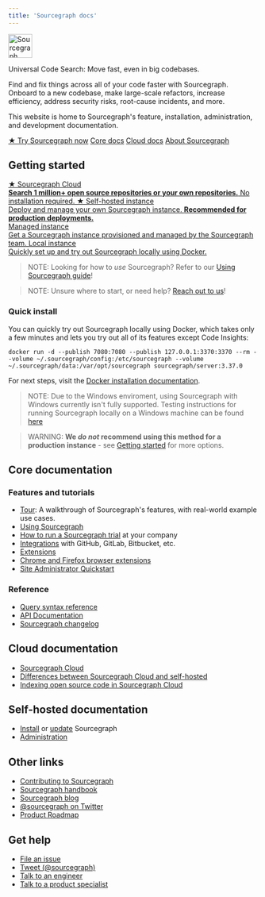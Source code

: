 ```yaml
---
title: 'Sourcegraph docs'
---
```


<a href="https://sourcegraph.com"><picture><source srcset="assets/logo-theme-dark.svg" media="(prefers-color-scheme: dark)"/><img alt="Sourcegraph" src="assets/logo-theme-light.svg" height="48px" /></picture></a>

<p class="subtitle">Universal Code Search: Move fast, even in big codebases.</p>

<p class="lead">
Find and fix things across all of your code faster with Sourcegraph. Onboard to a new codebase, make large-scale refactors, increase efficiency, address security risks, root-cause incidents, and more.
</p>

This website is home to Sourcegraph's feature, installation, administration, and development documentation.

<div class="cta-group">
<a class="btn btn-primary" href="#getting-started">★ Try Sourcegraph now</a>
<a class="btn" href="#core-documentation">Core docs</a>
<a class="btn" href="#cloud-documentation">Cloud docs</a>
<a class="btn" href="https://about.sourcegraph.com/">About Sourcegraph</a>
</div>

## Getting started

<div class="getting-started">
  <a href="https://sourcegraph.com/search" class="btn btn-primary" alt="Sourcegraph Cloud">
   <span>★ Sourcegraph Cloud</span>
   </br>
   <b>Search 1 million+ open source repositories or your own repositories.</b> No installation required.
  </a>

  <a href="admin/install" class="btn btn-primary" alt="Self-host">
   <span>★ Self-hosted instance</span>
   </br>
   Deploy and manage your own Sourcegraph instance. <b>Recommended for production deployments.</b>
  </a>
</div>

<div class="getting-started">
  <a href="admin/install/managed" class="btn" alt="Managed instance">
   <span>Managed instance</span>
   </br>
    Get a Sourcegraph instance provisioned and managed by the Sourcegraph team.
  </a>

  <a href="#quick-install" class="btn" alt="Quick install">
   <span>Local instance</span>
   </br>
   Quickly set up and try out Sourcegraph locally using Docker.
  </a>
</div>

<span class="virtual-br"></span>

> NOTE: Looking for how to *use* Sourcegraph? Refer to our [Using Sourcegraph guide](./getting-started/index.md)!

<span class="virtual-br"></span>

> NOTE: Unsure where to start, or need help? [Reach out to us](#get-help)!

### Quick install

You can quickly try out Sourcegraph locally using Docker, which takes only a few minutes and lets you try out all of its features except Code Insights:

<!--
  DO NOT CHANGE THIS TO A CODEBLOCK.
  We want line breaks for readability, but backslashes to escape them do not work cross-platform.
  This uses line breaks that are rendered but not copy-pasted to the clipboard.
-->

<pre class="pre-wrap start-sourcegraph-command" id="dockerInstall"><code>docker run -d<span class="virtual-br"></span> --publish 7080:7080 --publish 127.0.0.1:3370:3370 --rm<span class="virtual-br"></span> --volume ~/.sourcegraph/config:/etc/sourcegraph<span class="virtual-br"></span> --volume ~/.sourcegraph/data:/var/opt/sourcegraph<span class="virtual-br"></span> sourcegraph/server:3.37.0<span class="iconify copy-text" data-icon="mdi:clipboard-arrow-left-outline" data-inline="false"></span></code>
</pre>

For next steps, visit the [Docker installation documentation](admin/install/docker/index.md).

> NOTE: Due to the Windows enviroment, using Sourcegraph with Windows currently isn't fully supported. Testing instructions for running Sourcegraph locally on a Windows machine can be found [here](admin/install/docker/index.md#testing-sourcegraph-on-windows)

> WARNING: **We *do not* recommend using this method for a production instance** - see [Getting started](#getting-started) for more options.

## Core documentation

### Features and tutorials

- [Tour](getting-started/tour.md): A walkthrough of Sourcegraph's features, with real-world example use cases.
- [Using Sourcegraph](getting-started/index.md)
- [How to run a Sourcegraph trial](adopt/trial/index.md) at your company
- [Integrations](integration/index.md) with GitHub, GitLab, Bitbucket, etc.
- [Extensions](extensions/index.md)
- [Chrome and Firefox browser extensions](integration/browser_extension.md)
- [Site Administrator Quickstart](admin/how-to/site-admin-quickstart.md)

### Reference

- [Query syntax reference](code_search/reference/queries.md)
- [API Documentation](api/index.md)
- [Sourcegraph changelog](./CHANGELOG.md)

## Cloud documentation

- [Sourcegraph Cloud](code_search/explanations/sourcegraph_cloud.md)
- [Differences between Sourcegraph Cloud and self-hosted](cloud/cloud_ent_on-prem_comparison.md)
- [Indexing open source code in Sourcegraph Cloud](cloud/indexing_open_source_code.md)

## Self-hosted documentation

- [Install](#getting-started) or [update](admin/updates/index.md) Sourcegraph
- [Administration](admin/index.md)

## Other links

- [Contributing to Sourcegraph](dev/index.md)
- [Sourcegraph handbook](https://handbook.sourcegraph.com/)
- [Sourcegraph blog](https://about.sourcegraph.com/blog/)
- [@sourcegraph on Twitter](https://twitter.com/sourcegraph)
- [Product Roadmap](https://handbook.sourcegraph.com/product#roadmap)

## Get help

- [File an issue](https://github.com/sourcegraph/sourcegraph/issues/new?&title=Improve+Sourcegraph+quickstart+guide)
- [Tweet (@sourcegraph)](https://twitter.com/sourcegraph)
- [Talk to an engineer](https://info.sourcegraph.com/talk-to-a-developer)
- [Talk to a product specialist](https://about.sourcegraph.com/contact/request-info/)
